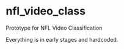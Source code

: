# nfl_video_class
Prototype for NFL Video Classification

Everything is in early stages and hardcoded.

